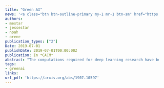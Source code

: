```yaml
---
title: "Green AI"
news: '<a class="btn btn-outline-primary my-1 mr-1 btn-sm" href="https://www.nytimes.com/2019/09/26/technology/ai-computer-expense.html"  target="_blank">NYT</a> <a class="btn btn-outline-primary my-1 mr-1 btn-sm" href="https://www.forbes.com/sites/robtoews/2020/06/17/deep-learnings-climate-change-problem/#690635be6b43"  target="_blank">Forbes</a> <a class="btn btn-outline-primary my-1 mr-1 btn-sm" href="https://slate.com/technology/2019/09/artificial-intelligence-climate-change-carbon-emissions-roy-schwartz.html"  target="_blank">Slate</a> <a class="btn btn-outline-primary my-1 mr-1 btn-sm" href="https://venturebeat.com/2019/07/25/researchers-propose-ways-to-measure-and-encourage-energy-efficient-ai/"  target="_blank">VentureBeat</a> <a class="btn btn-outline-primary my-1 mr-1 btn-sm" href="https://www.geekwire.com/2019/amid-rapid-rise-ai-resource-needs-ai2-campaigns-make-easier-green/"  target="_blank">GeekWire</a> <a class="btn btn-outline-primary my-1 mr-1 btn-sm" href="https://fortune.com/2019/07/30/artificial-intelligence-content-moderation/"  target="_blank">Fortune</a> <a class="btn btn-outline-primary my-1 mr-1 btn-sm" href="https://syncedreview.com/2019/07/31/greening-ai-new-ai2-initiative-promotes-model-efficiency/"  target="_blank">Synced</a> <a class="btn btn-outline-primary my-1 mr-1 btn-sm" href="https://www.technologyreview.com/f/614056/ai-research-has-an-environment-climate-toll/"  target="_blank">MIT Tech Review</a> <a class="btn btn-outline-primary my-1 mr-1 btn-sm" href="https://www.haaretz.co.il/captain/software/.premium-1.8194763"  target="_blank">Haaretz (Hebrew)</a> <a class="btn btn-outline-primary my-1 mr-1 btn-sm" href="https://www.ynet.co.il/articles/0,7340,L-5567808,00.html"  target="_blank">Ynet (Hebrew)</a>'
authors:
- mestar
- jessestar
- noah
- orene
publication_types: ["2"]
Date: 2019-07-01
publishDate: 2019-07-01T00:00:00Z
publication: In *CACM*
abstract: "The computations required for deep learning research have been doubling every few months, resulting in an estimated 300,000x increase from 2012 to 2018 [2]. These computations have a surprisingly large carbon footprint [38]. Ironically, deep learning was inspired by the human brain, which is remarkably energy efficient. Moreover, the financial cost of the computations can make it difficult for academics, students, and researchers, in particular those from emerging economies, to engage in deep learning research.<br>This position paper advocates a practical solution by making <b>efficiency</b> an evaluation criterion for research alongside accuracy and related measures. In addition, we propose reporting the financial cost or 'price tag' of developing, training, and running models to provide baselines for the investigation of increasingly efficient methods. Our goal is to make AI both greener and more inclusive---enabling any inspired undergraduate with a laptop to write high-quality research papers. <span style='color:green'>Green AI</span> is an emerging focus at the Allen Institute for AI."
tags:
- greenai
links:
url_pdf: 'https://arxiv.org/abs/1907.10597'
---
```

